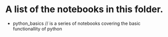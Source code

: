 # A list of the notebooks in this folder.

- python_basics // is a series of notebooks covering the basic functionallity of python